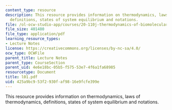 ```yaml
---
content_type: resource
description: This resource provides information on thermodynamics, laws of thermodynamics,
  definitions, states of system equilibrium and notations.
file: /ol-ocw-studio-app/courses/20-110j-thermodynamics-of-biomolecular-systems-fall-2005/425a9bc953f2930faf9816e9fcfe399e_l01.pdf
file_size: 401480
file_type: application/pdf
learning_resource_types:
- Lecture Notes
license: https://creativecommons.org/licenses/by-nc-sa/4.0/
ocw_type: OCWFile
parent_title: Lecture Notes
parent_type: CourseSection
parent_uid: 4e6e18bc-05b5-f575-53e7-4f6a1fa68985
resourcetype: Document
title: l01.pdf
uid: 425a9bc9-53f2-930f-af98-16e9fcfe399e
---
```

This resource provides information on thermodynamics, laws of thermodynamics, definitions, states of system equilibrium and notations.